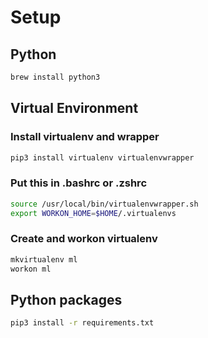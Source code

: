 # Setup

## Python
```bash
brew install python3
```

## Virtual Environment

### Install virtualenv and wrapper
```bash
pip3 install virtualenv virtualenvwrapper
```

### Put this in .bashrc or .zshrc
```bash
source /usr/local/bin/virtualenvwrapper.sh
export WORKON_HOME=$HOME/.virtualenvs
```

### Create and workon virtualenv
```bash
mkvirtualenv ml
workon ml
```

## Python packages
```bash
pip3 install -r requirements.txt
```
